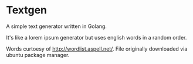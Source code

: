 # Textgen

A simple text generator written in Golang.

It's like a lorem ipsum generator but uses english words in a random order.

Words curtoesy of http://wordlist.aspell.net/.
File originally downloaded via ubuntu package manager.